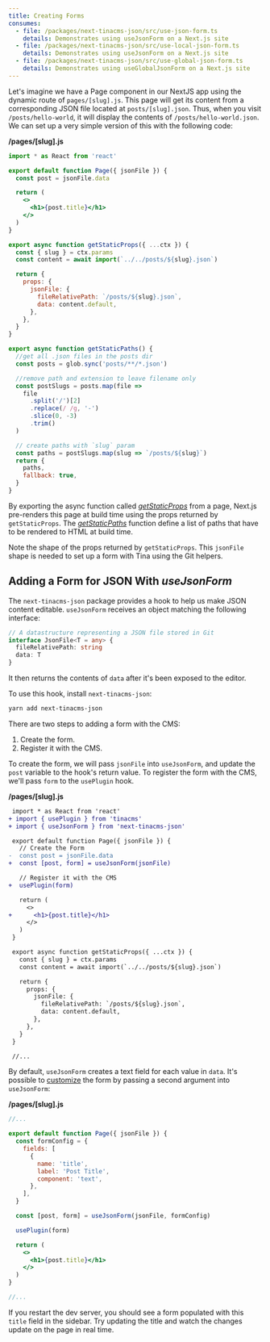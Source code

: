 ```yaml
---
title: Creating Forms
consumes:
  - file: /packages/next-tinacms-json/src/use-json-form.ts
    details: Demonstrates using useJsonForm on a Next.js site
  - file: /packages/next-tinacms-json/src/use-local-json-form.ts
    details: Demonstrates using useJsonForm on a Next.js site
  - file: /packages/next-tinacms-json/src/use-global-json-form.ts
    details: Demonstrates using useGlobalJsonForm on a Next.js site
---
```


Let's imagine we have a Page component in our NextJS app using the dynamic route of `pages/[slug].js`. This page will get its content from a corresponding JSON file located at `posts/[slug].json`. Thus, when you visit `/posts/hello-world`, it will display the contents of `/posts/hello-world.json`. We can set up a very simple version of this with the following code:

**/pages/\[slug].js**

```jsx
import * as React from 'react'

export default function Page({ jsonFile }) {
  const post = jsonFile.data

  return (
    <>
      <h1>{post.title}</h1>
    </>
  )
}

export async function getStaticProps({ ...ctx }) {
  const { slug } = ctx.params
  const content = await import(`../../posts/${slug}.json`)

  return {
    props: {
      jsonFile: {
        fileRelativePath: `/posts/${slug}.json`,
        data: content.default,
      },
    },
  }
}

export async function getStaticPaths() {
  //get all .json files in the posts dir
  const posts = glob.sync('posts/**/*.json')

  //remove path and extension to leave filename only
  const postSlugs = posts.map(file =>
    file
      .split('/')[2]
      .replace(/ /g, '-')
      .slice(0, -3)
      .trim()
  )

  // create paths with `slug` param
  const paths = postSlugs.map(slug => `/posts/${slug}`)
  return {
    paths,
    fallback: true,
  }
}
```

By exporting the async function called [_getStaticProps_](https://nextjs.org/docs/basic-features/data-fetching#getstaticprops-static-generation) from a page, Next.js pre-renders this page at build time using the props returned by `getStaticProps`. The [_getStaticPaths_](https://nextjs.org/docs/basic-features/data-fetching#getstaticpaths-static-generation) function define a list of paths that have to be rendered to HTML at build time.

Note the shape of the props returned by `getStaticProps`. This `jsonFile` shape is needed to set up a form with Tina using the Git helpers.

## Adding a Form for JSON With _useJsonForm_

The `next-tinacms-json` package provides a hook to help us make JSON content editable. `useJsonForm` receives an object matching the following interface:

```typescript
// A datastructure representing a JSON file stored in Git
interface JsonFile<T = any> {
  fileRelativePath: string
  data: T
}
```

It then returns the contents of `data` after it's been exposed to the editor.

To use this hook, install `next-tinacms-json`:

```bash
yarn add next-tinacms-json
```

There are two steps to adding a form with the CMS:

1. Create the form.
2. Register it with the CMS.

To create the form, we will pass `jsonFile` into `useJsonForm`, and update the `post` variable to the hook's return value. To register the form with the CMS, we'll pass `form` to the `usePlugin` hook.

**/pages/[slug].js**

```diff
 import * as React from 'react'
+ import { usePlugin } from 'tinacms'
+ import { useJsonForm } from 'next-tinacms-json'

 export default function Page({ jsonFile }) {
   // Create the Form
-  const post = jsonFile.data
+  const [post, form] = useJsonForm(jsonFile)

   // Register it with the CMS
+  usePlugin(form)

   return (
     <>
+      <h1>{post.title}</h1>
     </>
   )
 }

 export async function getStaticProps({ ...ctx }) {
   const { slug } = ctx.params
   const content = await import(`../../posts/${slug}.json`)

   return {
     props: {
       jsonFile: {
         fileRelativePath: `/posts/${slug}.json`,
         data: content.default,
       },
     },
   }
 }

 //...
```

By default, `useJsonForm` creates a text field for each value in `data`. It's possible to [customize](/docs/forms) the form by passing a second argument into `useJsonForm`:

**/pages/[slug].js**

```jsx
//...

export default function Page({ jsonFile }) {
  const formConfig = {
    fields: [
      {
        name: 'title',
        label: 'Post Title',
        component: 'text',
      },
    ],
  }

  const [post, form] = useJsonForm(jsonFile, formConfig)

  usePlugin(form)

  return (
    <>
      <h1>{post.title}</h1>
    </>
  )
}

//...
```

If you restart the dev server, you should see a form populated with this `title` field in the sidebar. Try updating the title and watch the changes update on the page in real time.
